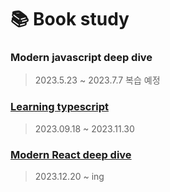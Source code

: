 # 📚 Book study

### Modern javascript deep dive

> 2023.5.23 ~ 2023.7.7
> 복습 예정

### [Learning typescript](/learning-typescript/)

> 2023.09.18 ~ 2023.11.30

### [Modern React deep dive](/modern-react-deep-dive/)

> 2023.12.20 ~ ing
